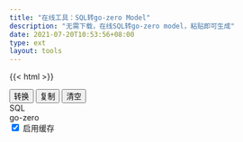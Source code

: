 ```yaml
---
title: "在线工具：SQL转go-zero Model"
description: "无需下载，在线SQL转go-zero model，粘贴即可生成"
date: 2021-07-20T10:53:56+08:00
type: ext
layout: tools
---
```

{{< html >}}
<div class="t-btn d-flex justify-content-center">
  <button class="btn"  id="btnExpan"> 转换 </button>
  <button class="btn btn-default" data-clipboard-action="copy" id="btnCopy"> 复制 </button>
  <button class="btn btn-default" id="btnClear"> 清空 </button>
</div> 
<div class="row">
  <div class="t-editarea col-lg-6 col-md-12" onpaste="setTimeout(convert,1)"> 
    <label class="col-form-label"> SQL </label> 
    <div id="input" class="t-textarea fullHeight fixed-size"></div>
  </div>
  <div class="t-editarea col-lg-6 col-md-12"> 
    <label class="col-form-label"> go-zero </label>
    <div class="checkbox float-end align-items-end">
      <label class="col-form-label">
        <input type="checkbox" id="cache" class="form-check-input" checked> 启用缓存
      </label>
    </div>
    <div id="output" class="t-textarea fullHeight fixed-size"></div> 
  </div>
  </div>
  <script src="https://cdn.bootcss.com/clipboard.js/2.0.4/clipboard.min.js">
	</script> 
  <script src="/js/jquery.js"></script>
  <script src="/layer/layer.js"></script>
  <script src="/js/tools.js?v=0.0.3"></script>
  <script>
    document.getElementById("btnExpan").onclick = function() {
      convert()
    }

    let input = new highlight(
      document.getElementById("input"), 
      "sql", 
      initSQl
    )

    let output = new highlight(
      document.getElementById("output"), 
      "go", 
      '等待转化结果...'
    )
    
    document.getElementById("btnClear").onclick = function() {
        cleanup(input, output)
    }

    let cacheEle = document.getElementById("cache") 
    function convert() {
      let cache = 0
      if (cacheEle.checked) {
        cache = 1
      }
      let sql = input.getValue()
      if (sql != "") {
        $.ajax({
          url: "/api/sql2gozero",
          type: "post",
          data: {
            ddl: sql,
            cache: cache
          },
          success: function(res) {
            if (res.error != "") {
              layer.alert(res.error)
            } else {
              output.setValue(res.data)
            }
          } 
        })
      }
    }
    convert()
    listenMode(input, output)
    copy(output)
	</script>
  {{< /html >}}
  {{< html >}}<div class="tool-info">{{< /html >}}
**说明：**
  
1.基于项目： [https://github.com/tal-tech/go-zero](https://github.com/tal-tech/go-zero)

2.手动增加 `var.go` 文件
```go
package model

import "github.com/tal-tech/go-zero/core/stores/sqlx"

var ErrNotFound = sqlx.ErrNotFound
```

{{< html >}}</div>{{< /html >}}